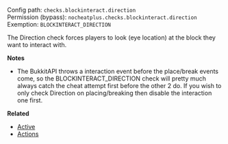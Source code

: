 Config path: `checks.blockinteract.direction`  
Permission (bypass): `nocheatplus.checks.blockinteract.direction`  
Exemption: `BLOCKINTERACT_DIRECTION`  

The Direction check forces players to look (eye location) at the block they want to interact with.

**Notes**
* The BukkitAPI throws a interaction event before the place/break events come, so the BLOCKINTERACT_DIRECTION check will pretty much always catch the cheat attempt first before the other 2 do. If you wish to only check Direction on placing/breaking then disable the interaction one first.

**Related**  
* [Active](General#Active)
* [Actions](General#Actions)